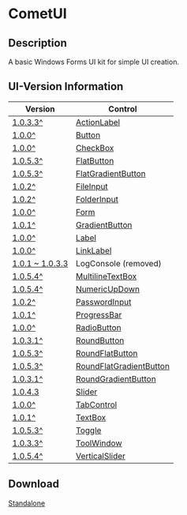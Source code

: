 # CometUI
## Description
A basic Windows Forms UI kit for simple UI creation.

## UI-Version Information
| Version                                                                                      | Control                                                               |
|----------------------------------------------------------------------------------------------|----------------------------------------------------------------------|
| [1.0.3.3^](https://github.com/Lexz-08/CometUI/releases/download/1.0.3.3/CometUI.dll)         | [ActionLabel](./CometUI/CometActionLabel.cs)                         |
| [1.0.0^](https://github.com/Lexz-08/CometUI/releases/download/1.0.0/CometUI.dll)             | [Button](./CometUI/CometButton.cs)                                   |
| [1.0.0^](https://github.com/Lexz-08/CometUI/releases/download/1.0.0/CometUI.dll)             | [CheckBox](./CometUI/CometCheckBox.cs)                               |
| [1.0.5.3^](https://github.com/Lexz-08/CometUI/releases/download/1.0.5.3/CometUI.dll)         | [FlatButton](./CometUI/CometFlatButton.cs)                           |
| [1.0.5.3^](https://github.com/Lexz-08/CometUI/releases/download/1.0.5.3/CometUI.dll)         | [FlatGradientButton](./CometUI/CometFlatGradientButton.cs)           |
| [1.0.2^](https://github.com/Lexz-08/CometUI/releases/download/1.0.2/CometUI.dll)             | [FileInput](./CometUI/CometFileInput.cs)                             |
| [1.0.2^](https://github.com/Lexz-08/CometUI/releases/download/1.0.2/CometUI.dll)             | [FolderInput](./CometUI/CometFolderInput.cs)                         |
| [1.0.0^](https://github.com/Lexz-08/CometUI/releases/download/1.0.0/CometUI.dll)             | [Form](./CometUI/CometForm.cs)                                       |
| [1.0.1^](https://github.com/Lexz-08/CometUI/releases/download/1.0.1/CometUI.dll)             | [GradientButton](./CometUI/CometGradientButton.cs)                   |
| [1.0.0^](https://github.com/Lexz-08/CometUI/releases/download/1.0.0/CometUI.dll)             | [Label](./CometUI/CometLabel.cs)                                     |
| [1.0.0^](https://github.com/Lexz-08/CometUI/releases/download/1.0.0/CometUI.dll)             | [LinkLabel](./CometUI/CometLinkLabel.cs)                             |
| [1.0.1 ~ 1.0.3.3](https://github.com/Lexz-08/CometUI/releases/download/1.0.3.3/CometUI.dll)  | LogConsole (removed)                                                 |
| [1.0.5.4^](https://github.com/Lexz-08/CometUI/releases/download/1.0.5.4/CometUI.dll)         | [MultilineTextBox](./CometUI/CometMultilineTextBox.cs)               |
| [1.0.5.4^](https://github.com/Lexz-08/CometUI/releases/download/1.0.5.4/CometUI.dll)         | [NumericUpDown](./CometUI/CometNumericUpDown.cs)                     |
| [1.0.2^](https://github.com/Lexz-08/CometUI/releases/download/1.0.2/CometUI.dll)             | [PasswordInput](./CometUI/CometPasswordInput.cs)                     |
| [1.0.1^](https://github.com/Lexz-08/CometUI/releases/download/1.0.1/CometUI.dll)             | [ProgressBar](./CometUI/CometProgressBar.cs)                         |
| [1.0.0^](https://github.com/Lexz-08/CometUI/releases/download/1.0.0/CometUI.dll)             | [RadioButton](./CometUI/CometRadioButton.cs)                         |
| [1.0.3.1^](https://github.com/Lexz-08/CometUI/releases/download/1.0.3.1/CometUI.dll)         | [RoundButton](./CometUI/CometRoundButton.cs)                         |
| [1.0.5.3^](https://github.com/Lexz-08/CometUI/releases/download/1.0.5.3/CometUI.dll)         | [RoundFlatButton](./CometUI/CometRoundFlatButton.cs)                 |
| [1.0.5.3^](https://github.com/Lexz-08/CometUI/releases/download/1.0.5.3/CometUI.dll)         | [RoundFlatGradientButton](./CometUI/CometRoundFlatGradientButton.cs) |
| [1.0.3.1^](https://github.com/Lexz-08/CometUI/releases/download/1.0.3.1/CometUI.dll)         | [RoundGradientButton](./CometUI/CometRoundGradientButton.cs)         |
| [1.0.4.3](https://github.com/Lexz-08/CometUI/releases/download/1.0.4.3/CometUI.dll)          | [Slider](./CometUI/CometSlider.cs)                                   |
| [1.0.0^](https://github.com/Lexz-08/CometUI/releases/download/1.0.0/CometUI.dll)             | [TabControl](./CometUI/CometTabControl.cs)                           |
| [1.0.1^](https://github.com/Lexz-08/CometUI/releases/download/1.0.1/CometUI.dll)             | [TextBox](./CometUI/CometTextBox.cs)                                 |
| [1.0.5.3^](https://github.com/Lexz-08/CometUI/releases/download/1.0.5.3/CometUI.dll)         | [Toggle](./CometUI/CometToggle.cs)                                   |
| [1.0.3.3^](https://github.com/Lexz-08/CometUI/releases/download/1.0.3.3/CometUI.dll)         | [ToolWindow](./CometUI/CometToolWindow.cs)                           |
| [1.0.5.4^](https://github.com/Lexz-08/CometUI/releases/download/1.0.5.4/CometUI.dll)         | [VerticalSlider](./CometUI/CometVerticalSlider.cs)                   |

## Download
[Standalone](https://github.com/Lexz-08/CometUI/releases/latest/download/CometUI.dll)
